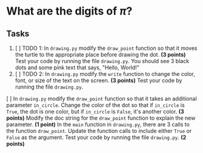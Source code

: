 # What are the digits of $\pi$?

## Tasks

1. [ ] TODO 1: In `drawing.py` modify the `draw_point` function so that it moves the turtle to the appropriate place before drawing the dot. **(3 points)** Test your code by running the file `drawing.py`. You should see 3 black dots and some pink text that says, "Hello, World!"
2. [ ] TODO 2: In `drawing.py` modify the `write` function to change the color, font, or size of the text on the screen. **(3 points)** Test your code by running the file `drawing.py`.

[ ] In `drawing.py` modify the `draw_point` function so that it takes an additional parameter `in_circle`. Change the color of the dot so that if `in_circle` is `True`, the dot is one color, but if `in_circle` is `False`, it's another color. **(3 points)** Modify the doc string for the `draw_point` function to explain the new parameter. **(1 point)** In the `main` function in `drawing.py`, there are 3 calls to the function `draw_point`. Update the function calls to include either `True` or `False` as the argument. Test your code by running the file `drawing.py`. **(2 points)**